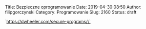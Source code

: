 Title: Bezpieczne oprogramowanie
Date: 2019-04-30 08:50
Author: filipgorczynski
Category: Programowanie
Slug: 2160
Status: draft

\`https://dwheeler.com/secure-programs/\`
